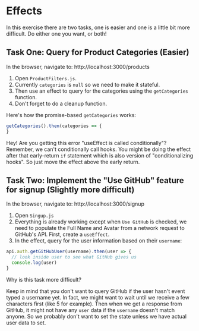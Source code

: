 # Effects

In this exercise there are two tasks, one is easier and one is a little bit more difficult. Do either one you want, or both!

## Task One: Query for Product Categories (Easier)

In the browser, navigate to: http://localhost:3000/products

1. Open `ProductFilters.js`.
2. Currently `categories` is `null` so we need to make it stateful.
3. Then use an effect to query for the categories using the `getCategories` function.
4. Don't forget to do a cleanup function.

Here's how the promise-based `getCategories` works:

```js
getCategories().then(categories => {
}
```

Hey! Are you getting this error "useEffect is called conditionally"? Remember, we can't conditionally call hooks. You might be doing the effect after that early-return `if` statement which is also version of "conditionalizing hooks". So just move the effect above the early return.

## Task Two: Implement the "Use GitHub" feature for signup (Slightly more difficult)

In the browser, navigate to: http://localhost:3000/signup

1. Open `Singup.js`
2. Everything is already working except when `Use GitHub` is checked, we need to populate the Full Name and Avatar from a network request to GitHub's API. First, create a `useEffect`.
3. In the effect, query for the user information based on their `username`:

```js
api.auth.getGitHubUser(username).then(user => {
  // look inside user to see what GitHub gives us
  console.log(user)
}
```

Why is this task more difficult?

Keep in mind that you don't want to query GitHub if the user hasn't event typed a username yet. In fact, we might want to wait until we receive a few characters first (like 5 for example). Then when we get a response from GitHub, it might not have any `user` data if the `username` doesn't match anyone. So we probably don't want to set the state unless we have actual user data to set.
